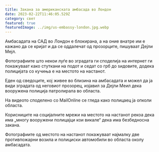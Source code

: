 ```yaml
---
title: Закана за американската амбасада во Лондон
date: 2023-02-22T11:46:05.529Z
category: свет
featured: true
featuredImage: ../img/us-embassy-london.jpg.webp
---
```


Амбасадата на САД во Лондон е блокирана, а на оние внатре им е кажано да се кријат и да се оддалечат од прозорците, пишуваат Дејли Мејл.

Фотографиите што некои луѓе во зградата ги споделија на интернет ги покажуваат како стуткани на подот и седат со грб до ѕидовите, додека полицијата со кучиња е на местото на настанот.

Еден од сведоците, кој живее во близина на амбасадата и можел да ја види зградата од неговиот прозорец, изјавил за Дејли Меил дека вооружена полиција патролирала во областа.

На видеото споделено со MailOnline се гледа како полицаец ја опколи областа.

Корисниците на социјалните мрежи на местото на настанот рекоа дека има „многу вооружени полицајци кои викале“ дека има безбедносна закана.

Фотографиите од местото на настанот покажуваат најмалку две противпожарни возила и полициски автомобили во областа околу амбасадата.
